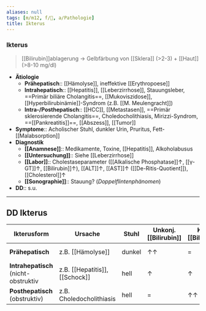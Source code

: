 ```yaml
---
aliases: null
tags: [m/m12, f/💩, a/Pathologie]
title: Ikterus
---
```

### Ikterus
> [[Bilirubin]]ablagerung → Gelbfärbung von [[Sklera]] (>2-3) + [[Haut]] (>8-10 mg/dl)
- **Ätiologie**
	- **Prähepatisch**:: [[Hämolyse]], ineffektive [[Erythropoese]]
	- **Intrahepatisch**:: [[Hepatitis]], [[Leberzirrhose]], Stauungsleber, ==Primär biliäre Cholangitis==, [[Mukoviszidose]], [[Hyperbilirubinämie]]-Syndrom (z.B. [[M. Meulengracht]])
	- **Intra-/Posthepatisch**:: [[HCC]], [[Metastasen]], ==Primär sklerosierende Cholangitis==, Choledocholithiasis, Mirizzi-Syndrom, ==[[Pankreatitis]]==, [[Abszess]], [[Tumor]]
- **Symptome**:: Acholischer Stuhl, dunkler Urin, Pruritus, Fett-[[Malabsorption]]
- **Diagnostik**
	- **[[Anamnese]]**:: Medikamente, Toxine, [[Hepatitis]], Alkoholabusus
	- **[[Untersuchung]]**:: Siehe [[Leberzirrhose]]
	- **[[Labor]]**:: Cholestaseparameter ([[Alkalische Phosphatase]]↑, [[γ-GT]]↑, [[Bilirubin]]↑), [[ALT]]↑, [[AST]]↑ ([[De-Ritis-Quotient]]), [[Cholesterol]]↑ 
	- **[[Sonographie]]**:: Stauung? (*Doppelflintenphänomen*)
- **DD**:: s.u.
---
## DD Ikterus
| Ikterusform                          | Ursache                        | Stuhl  | Unkonj. [[Bilirubin]] | Konj. [[Bilirubin]] | Bilirubin Urin | Urobilinogen Urin | Sonstiges |
| ------------------------------------ | ------------------------------ | ------ | --------------------- | ------------------- | -------------- | ----------------- | --------- |
| **Prähepatisch**                     | z.B. [[Hämolyse]]              | dunkel | ↑↑                    | =                   | =              | ↑↑                | Hämolysezeichen, [[Anämie]]          |
| **Intrahepatisch** (nicht-obstruktiv | z.B. [[Hepatitis]], [[Schock]] | hell   | ↑                     | ↑                   | ↑              | ↑                 |Transaminasen↑, Cholestaseparameter            |
| **Posthepatisch** (obstruktiv)       | z.B. Choledocholithiasis       | hell   | =                     | ↑↑                  | ↑↑             | =                 |Stauung, Cholestaseparameter           |


